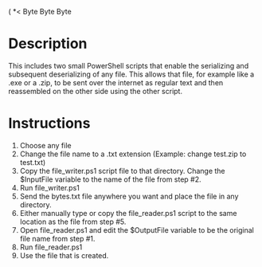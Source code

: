 ( *< Byte Byte Byte

# Description
This includes two small PowerShell scripts that enable the serializing and subsequent deserializing of any file. This allows that file, for example like a .exe or a .zip, to be sent over the internet as regular text and then reassembled on the other side using the other script.

# Instructions
1. Choose any file
2. Change the file name to a .txt extension (Example: change test.zip to test.txt)
3. Copy the file_writer.ps1 script file to that directory. Change the $InputFile variable to the name of the file from step #2.
4. Run file_writer.ps1
5. Send the bytes.txt file anywhere you want and place the file in any directory.
6. Either manually type or copy the file_reader.ps1 script to the same location as the file from step #5. 
7. Open file_reader.ps1 and edit the $OutputFile variable to be the original file name from step #1.
8. Run file_reader.ps1
9. Use the file that is created.
